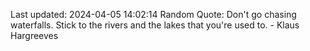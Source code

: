 Last updated: 2024-04-05 14:02:14
Random Quote: Don't go chasing waterfalls. Stick to the rivers and the lakes that you're used to. - Klaus Hargreeves